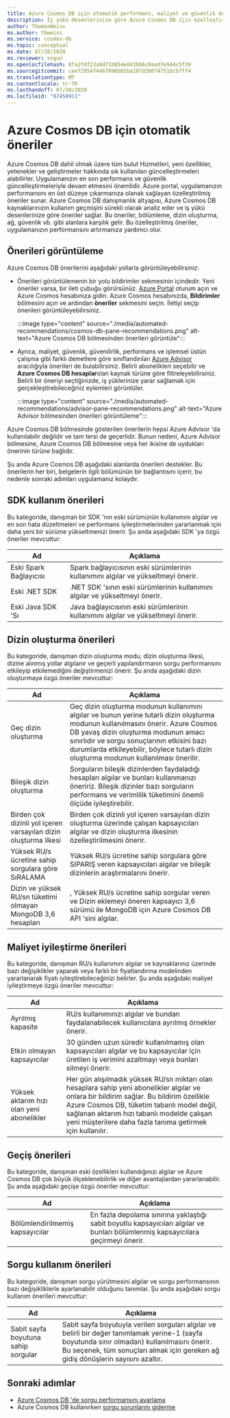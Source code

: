 ```yaml
---
title: Azure Cosmos DB için otomatik performans, maliyet ve güvenlik önerileri
description: İş yükü desenlerinize göre Azure Cosmos DB için özelleştirilmiş performans, maliyet, güvenlik ve diğer önerilerin nasıl görüntüleneceğini öğrenin.
author: ThomasWeiss
ms.author: thweiss
ms.service: cosmos-db
ms.topic: conceptual
ms.date: 07/28/2020
ms.reviewer: sngun
ms.openlocfilehash: 8fa2fdf23a0d71b854e043b66c0aed7e944c5f39
ms.sourcegitcommit: cee72954f4467096b01ba287d30074751bcb7ff4
ms.translationtype: MT
ms.contentlocale: tr-TR
ms.lasthandoff: 07/30/2020
ms.locfileid: "87450911"
---
```

# <a name="automated-recommendations-for-azure-cosmos-db"></a>Azure Cosmos DB için otomatik öneriler

Azure Cosmos DB dahil olmak üzere tüm bulut Hizmetleri, yeni özellikler, yetenekler ve geliştirmeler hakkında sık kullanılan güncelleştirmeleri alabilirler. Uygulamanızın en son performans ve güvenlik güncelleştirmeleriyle devam etmesini önemlidir. Azure portal, uygulamanızın performansını en üst düzeye çıkarmanıza olanak sağlayan özelleştirilmiş öneriler sunar. Azure Cosmos DB danışmanlık altyapısı, Azure Cosmos DB kaynaklarınızın kullanım geçmişini sürekli olarak analiz eder ve iş yükü desenlerinize göre öneriler sağlar. Bu öneriler, bölümleme, dizin oluşturma, ağ, güvenlik vb. gibi alanlara karşılık gelir. Bu özelleştirilmiş öneriler, uygulamanızın performansını artırmanıza yardımcı olur.

## <a name="view-recommendations"></a>Önerileri görüntüleme

Azure Cosmos DB önerilerini aşağıdaki yollarla görüntüleyebilirsiniz:

- Önerileri görüntülemenin bir yolu bildirimler sekmesinin içindedir. Yeni öneriler varsa, bir ileti çubuğu görürsünüz. [Azure Portal](https://portal.azure.com) oturum açın ve Azure Cosmos hesabınıza gidin. Azure Cosmos hesabınızda, **Bildirimler** bölmesini açın ve ardından **öneriler** sekmesini seçin. İletiyi seçip önerileri görüntüleyebilirsiniz.  

   :::image type="content" source="./media/automated-recommendations/cosmos-db-pane-recommendations.png" alt-text="Azure Cosmos DB bölmesinden önerileri görüntüle":::

- Ayrıca, maliyet, güvenlik, güvenilirlik, performans ve işlemsel üstün çalışma gibi farklı demetlere göre sınıflandırılan [Azure Advisor](../advisor/advisor-overview.md) aracılığıyla önerileri de bulabilirsiniz. Belirli abonelikleri seçebilir ve **Azure Cosmos DB hesaplar**olan kaynak türüne göre filtreleyebilirsiniz.  Belirli bir öneriyi seçtiğinizde, iş yüklerinize yarar sağlamak için gerçekleştirebileceğiniz eylemleri görüntüler.

   :::image type="content" source="./media/automated-recommendations/advisor-pane-recommendations.png" alt-text="Azure Advisor bölmesinden önerileri görüntüleme":::

Azure Cosmos DB bölmesinde gösterilen önerilerin hepsi Azure Advisor 'da kullanılabilir değildir ve tam tersi de geçerlidir. Bunun nedeni, Azure Advisor bölmesine, Azure Cosmos DB bölmesine veya her ikisine de uydukları önerinin türüne bağlıdır.

Şu anda Azure Cosmos DB aşağıdaki alanlarda önerileri destekler. Bu önerilerin her biri, belgelerin ilgili bölümünün bir bağlantısını içerir, bu nedenle sonraki adımları uygulamanız kolaydır.

## <a name="sdk-usage-recommendations"></a>SDK kullanım önerileri

Bu kategoride, danışman bir SDK 'nın eski sürümünün kullanımını algılar ve en son hata düzeltmeleri ve performans iyileştirmelerinden yararlanmak için daha yeni bir sürüme yükseltmenizi önerir. Şu anda aşağıdaki SDK 'ya özgü öneriler mevcuttur:

|Ad  |Açıklama  |
|---------|---------|
| Eski Spark Bağlayıcısı | Spark bağlayıcısının eski sürümlerinin kullanımını algılar ve yükseltmeyi önerir. |
| Eski .NET SDK | .NET SDK 'sının eski sürümlerinin kullanımını algılar ve yükseltmeyi önerir. |
| Eski Java SDK 'Sı | Java bağlayıcısının eski sürümlerinin kullanımını algılar ve yükseltmeyi önerir. |

## <a name="indexing-recommendations"></a>Dizin oluşturma önerileri

Bu kategoride, danışman dizin oluşturma modu, dizin oluşturma ilkesi, dizine alınmış yollar algılanır ve geçerli yapılandırmanın sorgu performansını etkileyip etkilemediğini değiştirmenizi önerir. Şu anda aşağıdaki dizin oluşturmaya özgü öneriler mevcuttur:

|Ad  |Açıklama  |
|---------|---------|
| Geç dizin oluşturma | Geç dizin oluşturma modunun kullanımını algılar ve bunun yerine tutarlı dizin oluşturma modunun kullanılmasını önerir. Azure Cosmos DB yavaş dizin oluşturma modunun amacı sınırlıdır ve sorgu sonuçlarının etkisini bazı durumlarda etkileyebilir, böylece tutarlı dizin oluşturma modunun kullanılması önerilir. |
| Bileşik dizin oluşturma| Sorguların bileşik dizinlerden faydaladığı hesapları algılar ve bunları kullanmanızı öneririz. Bileşik dizinler bazı sorguların performans ve verimlilik tüketimini önemli ölçüde iyileştirebilir.|
| Birden çok dizinli yol içeren varsayılan dizin oluşturma ilkesi | Birden çok dizinli yol içeren varsayılan dizin oluşturma üzerinde çalışan kapsayıcıları algılar ve dizin oluşturma ilkesinin özelleştirilmesini önerir.|
| Yüksek RU/s ücretine sahip sorgulara göre SıRALAMA| Yüksek RU/s ücretine sahip sorgulara göre SIPARIŞ veren kapsayıcıları algılar ve bileşik dizinlerin araştırmalarını önerir.|
| Dizin ve yüksek RU/sn tüketimi olmayan MongoDB 3,6 hesapları| , Yüksek RU/s ücretine sahip sorgular veren ve Dizin eklemeyi öneren kapsayıcı 3,6 sürümü ile MongoDB için Azure Cosmos DB API 'sini algılar.|

## <a name="cost-optimization-recommendations"></a>Maliyet iyileştirme önerileri

Bu kategoride, danışman RU/s kullanımını algılar ve kaynaklarınız üzerinde bazı değişiklikler yaparak veya farklı bir fiyatlandırma modelinden yararlanarak fiyatı iyileştirebileceğinizi belirler. Şu anda aşağıdaki maliyet iyileştirmeye özgü öneriler mevcuttur:

|Ad  |Açıklama  |
|---------|---------|
| Ayrılmış kapasite | RU/s kullanımınızı algılar ve bundan faydalanabilecek kullanıcılara ayrılmış örnekler önerir. |
| Etkin olmayan kapsayıcılar | 30 günden uzun süredir kullanılmamış olan kapsayıcıları algılar ve bu kapsayıcılar için üretilen iş verimini azaltmayı veya bunları silmeyi önerir.|
| Yüksek aktarım hızı olan yeni abonelikler | Her gün alışılmadık yüksek RU/sn miktarı olan hesaplara sahip yeni abonelikler algılar ve onlara bir bildirim sağlar. Bu bildirim özellikle Azure Cosmos DB, tüketim tabanlı model değil, sağlanan aktarım hızı tabanlı modelde çalışan yeni müşterilere daha fazla tanıma getirmek için kullanılır. |

## <a name="migration-recommendations"></a>Geçiş önerileri

Bu kategoride, danışman eski özellikleri kullandığınızı algılar ve Azure Cosmos DB çok büyük ölçeklenebilirlik ve diğer avantajlardan yararlanabilir. Şu anda aşağıdaki geçişe özgü öneriler mevcuttur:

|Ad  |Açıklama  |
|---------|---------|
| Bölümlendirilmemiş kapsayıcılar | En fazla depolama sınırına yaklaştığı sabit boyutlu kapsayıcıları algılar ve bunları bölümlenmiş kapsayıcılara geçirmeyi önerir.|

## <a name="query-usage-recommendations"></a>Sorgu kullanım önerileri

Bu kategoride, danışman sorgu yürütmesini algılar ve sorgu performansının bazı değişikliklerle ayarlanabilir olduğunu tanımlar. Şu anda aşağıdaki sorgu kullanım önerileri mevcuttur:

|Ad  |Açıklama  |
|---------|---------|
| Sabit sayfa boyutuna sahip sorgular | Sabit sayfa boyutuyla verilen sorguları algılar ve belirli bir değer tanımlamak yerine-1 (sayfa boyutunda sınır olmadan) kullanılmasını önerir. Bu seçenek, tüm sonuçları almak için gereken ağ gidiş dönüşlerin sayısını azaltır. |

## <a name="next-steps"></a>Sonraki adımlar

* [Azure Cosmos DB 'de sorgu performansını ayarlama](sql-api-query-metrics.md)
* Azure Cosmos DB kullanırken [sorgu sorunlarını giderme](troubleshoot-query-performance.md)
